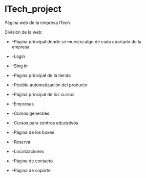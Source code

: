 # ITech_project
Página web de la empresa ITech


División de la web:

 * -Página principal donde se muestra algo de cada apartado de la empresa
  
 * -Login
  
 * -Sing in
  
 * -Página principal de la tienda
  
 *   -Posible automatización del producto
    
 * -Página principal de los cursos:
  
  *  -Empresas
   * -Cursos generales
   * -Cursos para centros educativos
    
*  -Página de los boxes
 *   -Reserva
  *  -Localizaciones
    
 * -Página de contacto
  
*  -Página de soporte
  

